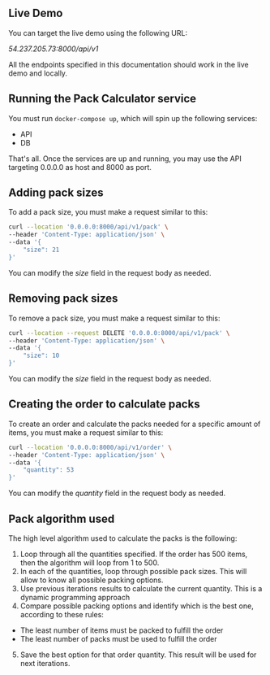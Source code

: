 ## Live Demo

You can target the live demo using the following URL:

*54.237.205.73:8000/api/v1*

All the endpoints specified in this documentation should work in the live demo and locally.

## Running the Pack Calculator service
You must run `docker-compose up`, which will spin up the following services:
- API
- DB

That's all. Once the services are up and running, you may use the API targeting 0.0.0.0 as host and 8000 as port.

## Adding pack sizes

To add a pack size, you must make a request similar to this:

```bash
curl --location '0.0.0.0:8000/api/v1/pack' \
--header 'Content-Type: application/json' \
--data '{
    "size": 21
}'
```

You can modify the *size* field in the request body as needed.

## Removing pack sizes

To remove a pack size, you must make a request similar to this:

```bash
curl --location --request DELETE '0.0.0.0:8000/api/v1/pack' \
--header 'Content-Type: application/json' \
--data '{
    "size": 10
}'
```

You can modify the *size* field in the request body as needed.

## Creating the order to calculate packs

To create an order and calculate the packs needed for a specific amount of items, you must make a request similar to this:

```bash
curl --location '0.0.0.0:8000/api/v1/order' \
--header 'Content-Type: application/json' \
--data '{
    "quantity": 53
}'
```

You can modify the *quantity* field in the request body as needed.

## Pack algorithm used

The high level algorithm used to calculate the packs is the following:

1. Loop through all the quantities specified. If the order has 500 items, then the algorithm will loop from 1 to 500.
2. In each of the quantities, loop through possible pack sizes. This will allow to know all possible packing options.
3. Use previous iterations results to calculate the current quantity. This is a dynamic programming approach
4. Compare possible packing options and identify which is the best one, according to these rules:
- The least number of items must be packed to fulfill the order
- The least number of packs must be used to fulfill the order
5. Save the best option for that order quantity. This result will be used for next iterations.

